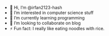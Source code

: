 - 👋 Hi, I’m @irfan2123-hash
- 👀 I’m interested in computer science stuff
- 🌱 I’m currently learning programming
- 💞️ I’m looking to collaborate on blog
- ⚡ Fun fact: I really like eating noodles with rice.

<!---
irfan2123-hash/irfan2123-hash is a ✨ special ✨ repository because its `README.md` (this file) appears on your GitHub profile.
You can click the Preview link to take a look at your changes.
--->
